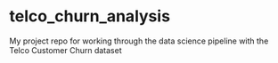 # telco_churn_analysis
My project repo for working through the data science pipeline with the Telco Customer Churn dataset 
